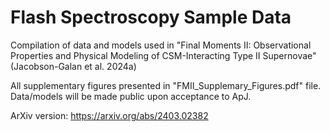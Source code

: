 # Flash Spectroscopy Sample Data

Compilation of data and models used in "Final Moments II: Observational Properties and Physical Modeling of CSM-Interacting Type II Supernovae" (Jacobson-Galan et al. 2024a)

All supplementary figures presented in "FMII_Supplemary_Figures.pdf" file. Data/models will be made public upon acceptance to ApJ.

ArXiv version: https://arxiv.org/abs/2403.02382
